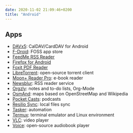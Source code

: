 ```yaml
---
date: 2020-11-02 21:09:46+0200
title: "Android"
---
```


## Apps

- [DAVx5](https://www.davx5.com/): CalDAV/CardDAV for Android
- [F-Droid](https://f-droid.org): FOSS app store
- [FeedMe RSS Reader](https://play.google.com/store/apps/details?id=com.seazon.feedme)
- [Firefox for Android](https://www.mozilla.org/firefox/mobile/)
- [Foxit PDF Reader](https://play.google.com/store/apps/details?id=com.foxit.mobile.pdf.lite)
- [LibreTorrent](https://gitlab.com/proninyaroslav/libretorrent): open-source torrent client
- [Moon+ Reader Pro](https://play.google.com/store/apps/details?id=com.flyersoft.moonreaderp): e-book reader
- [Newsblur](https://www.newsblur.com/android): RSS reader service
- [Orgzly](http://www.orgzly.com/): notes and to-do lists, Org-Mode
- [OsmAnd](https://osmand.net/): maps based on OpenStreetMap and Wikipedia  
- [Pocket Casts](https://www.pocketcasts.com/): podcasts
- [Resilio Sync](https://www.resilio.com/platforms/mobile/): local files sync
- [Tasker](https://tasker.joaoapps.com/): automation
- [Termux](https://termux.com/): terminal emulator and Linux environment
- [VLC](https://www.videolan.org/vlc/download-android.html): video player
- [Voice](https://github.com/PaulWoitaschek/Voice): open-source audiobook player
